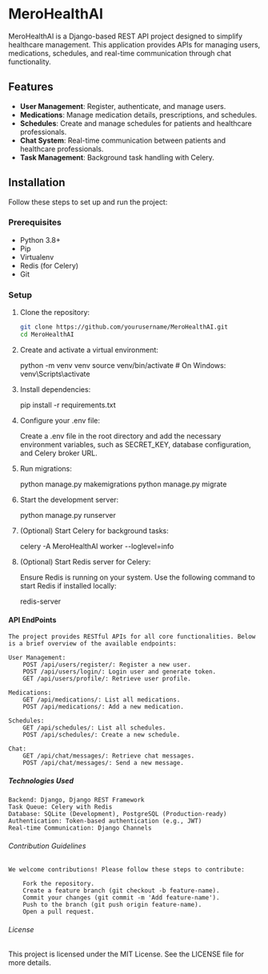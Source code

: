 # MeroHealthAI

MeroHealthAI is a Django-based REST API project designed to simplify healthcare management. This application provides APIs for managing users, medications, schedules, and real-time communication through chat functionality.

## Features

- **User Management**: Register, authenticate, and manage users.
- **Medications**: Manage medication details, prescriptions, and schedules.
- **Schedules**: Create and manage schedules for patients and healthcare professionals.
- **Chat System**: Real-time communication between patients and healthcare professionals.
- **Task Management**: Background task handling with Celery.


## Installation

Follow these steps to set up and run the project:

### Prerequisites

- Python 3.8+
- Pip
- Virtualenv
- Redis (for Celery)
- Git

### Setup

1. Clone the repository:

   ```bash
   git clone https://github.com/yourusername/MeroHealthAI.git
   cd MeroHealthAI

2. Create and activate a virtual environment:

    python -m venv venv
    source venv/bin/activate  # On Windows: venv\Scripts\activate

3. Install dependencies:
    
    pip install -r requirements.txt

3. Configure your .env file:

    Create a .env file in the root directory and add the necessary environment variables, such as SECRET_KEY, database configuration, and Celery broker URL.

4. Run migrations:

    python manage.py makemigrations
    python manage.py migrate

6. Start the development server:

    python manage.py runserver

7. (Optional) Start Celery for background tasks:

    celery -A MeroHealthAI worker --loglevel=info

8. (Optional) Start Redis server for Celery:

    Ensure Redis is running on your system. Use the following command to start Redis if installed locally:

    redis-server

#### API EndPoints
    The project provides RESTful APIs for all core functionalities. Below is a brief overview of the available endpoints:

    User Management:
        POST /api/users/register/: Register a new user.
        POST /api/users/login/: Login user and generate token.
        GET /api/users/profile/: Retrieve user profile.

    Medications:
        GET /api/medications/: List all medications.
        POST /api/medications/: Add a new medication.

    Schedules:
        GET /api/schedules/: List all schedules.
        POST /api/schedules/: Create a new schedule.

    Chat:
        GET /api/chat/messages/: Retrieve chat messages.
        POST /api/chat/messages/: Send a new message.

##### Technologies Used
    Backend: Django, Django REST Framework
    Task Queue: Celery with Redis
    Database: SQLite (Development), PostgreSQL (Production-ready)
    Authentication: Token-based authentication (e.g., JWT)
    Real-time Communication: Django Channels

###### Contribution Guidelines

    We welcome contributions! Please follow these steps to contribute:

        Fork the repository.
        Create a feature branch (git checkout -b feature-name).
        Commit your changes (git commit -m 'Add feature-name').
        Push to the branch (git push origin feature-name).
        Open a pull request.

###### License

This project is licensed under the MIT License. See the LICENSE file for more details.